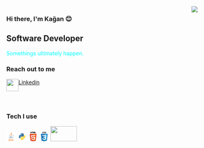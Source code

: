 
<img src="https://media.giphy.com/media/11sBLVxNs7v6WA/giphy.gif" align="right" midth="400" height="260">

### Hi there, I'm Kağan :blush:

## Software Developer

<font color="cyan">Somethings ultimately happen. </font>

### Reach out to me

<img height="32" width="32" src="https://unpkg.com/simple-icons@v8/icons/linkedin.svg" align="left" /> [Linkedin]

[Linkedin]: www.linkedin.com/in/kagan-yarimca

<br/>
<br/>

### Tech I use
<img src=" https://raw.githubusercontent.com/github/explore/80688e429a7d4ef2fca1e82350fe8e3517d3494d/topics/java/java.png " height="25" width="25">
<img src=" https://raw.githubusercontent.com/github/explore/80688e429a7d4ef2fca1e82350fe8e3517d3494d/topics/python/python.png " height="25" width="25">
<img src="https://raw.githubusercontent.com/github/explore/80688e429a7d4ef2fca1e82350fe8e3517d3494d/topics/html/html.png" height="25" width="25">
<img src="https://raw.githubusercontent.com/github/explore/80688e429a7d4ef2fca1e82350fe8e3517d3494d/topics/css/css.png" height="25" width="25">

<img src="https://experienceleague.adobe.com/docs/commerce-business-intelligence/assets/MicrosoftSQLServer-logo.png?lang=en" height="40" width="70">



